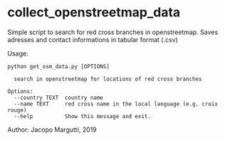 # collect_openstreetmap_data

Simple script to search for red cross branches in openstreetmap.
Saves adresses and contact informations in tabular format (.csv)

Usage:
```
python get_osm_data.py [OPTIONS]

  search in openstreetmap for locations of red cross branches

Options:
  --country TEXT  country name
  --name TEXT     red cross name in the local language (e.g. croix rouge)
  --help          Show this message and exit.

```

Author: Jacopo Margutti, 2019
